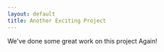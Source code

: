 ```yaml
---
layout: default
title: Another Exciting Project
---
```

We've done some great work on this project Again!
